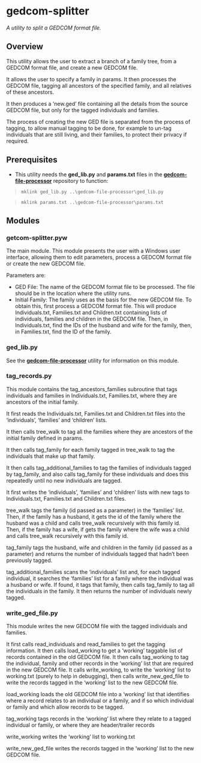 # gedcom-splitter

*A utility to split a GEDCOM format file.*

## Overview

This utility allows the user to extract a branch of a family tree, from a GEDCOM format file, and create a new GEDCOM file. 

It allows the user to specify a family in params. It then processes the GEDCOM file, tagging all ancestors of the specified family, and all relatives of these ancestors. 

It then produces a ‘new.ged’ file containing all the details from the source GEDCOM file, but only for the tagged individuals and families.

The process of creating the new GED file is separated from the process of tagging, to allow manual tagging to be done, for example to un-tag individuals that are still living, and their families, to protect their privacy if required.

## Prerequisites

* This utility needs the **ged_lib.py** and **params.txt** files in the [**gedcom-file-processor**](https://github.com/geoffhunter/gedcom-file-processor) repository to function:

> `mklink ged_lib.py ..\gedcom-file-processor\ged_lib.py`

> `mklink params.txt ..\gedcom-file-processor\params.txt`

## Modules

### getcom-splitter.pyw

The main module. This module presents the user with a Windows user interface, allowing them to edit parameters, process a GEDCOM format file or create the new GEDCOM file.

Parameters are:

* GED File:	The name of the GEDCOM format file to be processed. The file should be in the location where the utility runs.
* Initial Family:	The family uses as the basis for the new GEDCOM file. To obtain this, first process a GEDCOM format file. This will produce Individuals.txt, Families.txt and Children.txt containing lists of individuals, families and children in the GEDCOM file. Then, in Individuals.txt, find the IDs of the husband and wife for the family, then, in Families.txt, find the ID of the family.

### ged_lib.py

See the [**gedcom-file-processor**](https://github.com/geoffhunter/gedcom-file-processor) utility for information on this module.

### tag_records.py

This module contains the tag_ancestors_families subroutine that tags individuals and families in  Individuals.txt, Families.txt, where they are ancestors of the initial family.

It first reads the Individuals.txt, Families.txt and Children.txt files into the ‘individuals’, ‘families’ and ‘children’ lists.

It then calls tree_walk to tag all the families where they are ancestors of the initial family defined in params.

It then calls tag_family for each family tagged in tree_walk to tag the individuals that make up that family.

It then calls tag_additional_families to tag the families of individuals tagged by tag_family, and also calls tag_family for these individuals and does this repeatedly until no new individuals are tagged.

It first writes the ‘individuals’, ‘families’ and ‘children’ lists with new tags to Individuals.txt, Families.txt and Children.txt files.

tree_walk tags the family (id passed as a parameter) in the ‘families’ list. Then, if the family has a husband, it gets the id of the family where the husband was a child and calls tree_walk recursively with this family id. Then, if the family has a wife, if gets the family where the wife was a child and calls tree_walk recursively with this family id.

tag_family tags the husband, wife and children in the family (id passed as a parameter) and returns the number of individuals tagged that hadn’t been previously tagged.

tag_additional_families scans the ‘individuals’ list and, for each tagged individual, it searches the ‘families’ list for a family where the individual was a husband or wife. If found, it tags that family, then calls tag_family to tag all the individuals in the family. It then returns the number of individuals newly tagged.

### write_ged_file.py

This module writes the new GEDCOM file with the tagged individuals and families.

It first calls read_individuals and read_families to get the tagging information. It then calls load_working to get a ‘working’ taggable list of records contained in the old GEDCOM file.  It then calls tag_working to tag the individual, family and other records in the ‘working’ list that are required in the new GEDCOM file. It calls write_working, to write the ‘working’ list to working.txt (purely to help in debugging), then calls write_new_ged_file to write the records tagged in the ‘working’ list to the new GEDCOM file.

load_working loads the old GEDCOM file into a ‘working’ list that identifies where a record relates to an individual or a family, and if so which individual or family and which allow records to be tagged.

tag_working tags records in the ‘working’ list where they relate to a tagged individual or family, or where they are header/trailer records

write_working writes the ‘working’ list to working.txt

write_new_ged_file writes the records tagged in the ‘working’ list to the new GEDCOM file.

